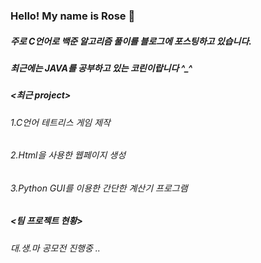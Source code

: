 ### Hello! My name is Rose 👋

##### 주로 C언어로 백준 알고리즘 풀이를 블로그에 포스팅하고 있습니다.
##### 최근에는 JAVA를 공부하고 있는 코린이랍니다 *^_^*


##### <최근 project>
###### 1.C언어 테트리스 게임 제작
###### 2.Html을 사용한 웹페이지 생성
###### 3.Python GUI를 이용한 간단한 계산기 프로그램

##### <팀 프로젝트 현황>
###### 대.생.마 공모전 진행중 ..
<!--
**yellowmarten/yellowmarten** is a ✨ _special_ ✨ repository because its `README.md` (this file) appears on your GitHub profile.

Here are some ideas to get you started:

- 🔭 I’m currently working on ...
- 🌱 I’m currently learning ...
- 👯 I’m looking to collaborate on ...
- 🤔 I’m looking for help with ...
- 💬 Ask me about ...
- 📫 How to reach me: ...
- 😄 Pronouns: ...
- ⚡ Fun fact: ...
-->
